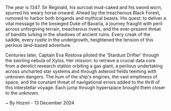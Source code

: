 
The year is 1347.  Sir Reginald, his surcoat mud-caked and his sword worn, spurred his weary horse onward.  Ahead lay the treacherous Black Forest, rumored to harbor both brigands and mythical beasts.  His quest: to deliver a vital message to the besieged Duke of Bavaria, a journey fraught with peril across unforgiving terrain, treacherous rivers, and the ever-present threat of bandits lurking in the shadows of ancient ruins. Every creak of the saddle, every rustle in the undergrowth, heightened the tension of this perilous land-based adventure.

Centuries later, Captain Eva Rostova piloted the 'Stardust Drifter' through the swirling nebula of Xylos.  Her mission: to retrieve a crucial data core from a derelict research station orbiting a gas giant, a perilous undertaking across uncharted star systems and through asteroid fields teeming with unknown dangers.  The hum of the ship's engines, the vast emptiness of space, and the constant threat of navigational errors added to the thrill of this interstellar voyage.  Each jump through hyperspace brought them closer to the unknown.

~ By Hozmi - 13 December 2024
